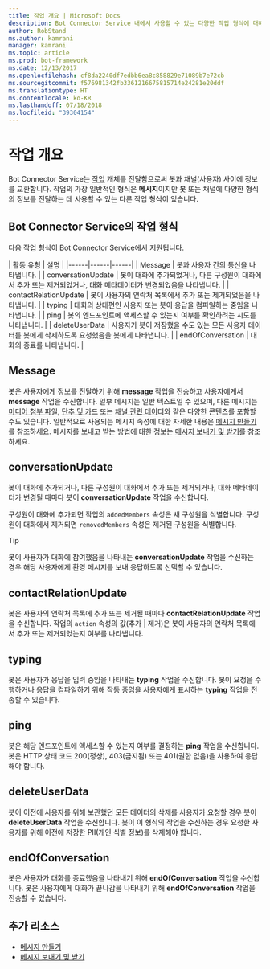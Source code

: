 ```yaml
---
title: 작업 개요 | Microsoft Docs
description: Bot Connector Service 내에서 사용할 수 있는 다양한 작업 형식에 대해 알아봅니다.
author: RobStand
ms.author: kamrani
manager: kamrani
ms.topic: article
ms.prod: bot-framework
ms.date: 12/13/2017
ms.openlocfilehash: cf8da2240df7edbb6ea8c858829e71089b7e72cb
ms.sourcegitcommit: f576981342fb3361216675815714e24281e20ddf
ms.translationtype: HT
ms.contentlocale: ko-KR
ms.lasthandoff: 07/18/2018
ms.locfileid: "39304154"
---
```

# <a name="activities-overview"></a>작업 개요

Bot Connector Service는 [작업][Activity] 개체를 전달함으로써 봇과 채널(사용자) 사이에 정보를 교환합니다. 작업의 가장 일반적인 형식은 **메시지**이지만 봇 또는 채널에 다양한 형식의 정보를 전달하는 데 사용할 수 있는 다른 작업 형식이 있습니다. 

## <a name="activity-types-in-the-bot-connector-service"></a>Bot Connector Service의 작업 형식

다음 작업 형식이 Bot Connector Service에서 지원됩니다.

| 활동 유형 | 설명 |
|------|------|------|
| Message | 봇과 사용자 간의 통신을 나타냅니다. |
| conversationUpdate | 봇이 대화에 추가되었거나, 다른 구성원이 대화에서 추가 또는 제거되었거나, 대화 메타데이터가 변경되었음을 나타냅니다. |
| contactRelationUpdate | 봇이 사용자의 연락처 목록에서 추가 또는 제거되었음을 나타냅니다. |
| typing | 대화의 상대편인 사용자 또는 봇이 응답을 컴파일하는 중임을 나타냅니다. | 
| ping | 봇의 엔드포인트에 액세스할 수 있는지 여부를 확인하려는 시도를 나타냅니다. | 
| deleteUserData | 사용자가 봇이 저장했을 수도 있는 모든 사용자 데이터를 봇에게 삭제하도록 요청했음을 봇에게 나타냅니다. |
| endOfConversation | 대화의 종료를 나타냅니다. |

## <a name="message"></a>Message

봇은 사용자에게 정보를 전달하기 위해 **message** 작업을 전송하고 사용자에게서 **message** 작업을 수신합니다. 일부 메시지는 일반 텍스트일 수 있으며, 다른 메시지는 [미디어 첨부 파일](bot-framework-rest-connector-add-media-attachments.md), [단추 및 카드](bot-framework-rest-connector-add-rich-cards.md) 또는 [채널 관련 데이터](bot-framework-rest-connector-channeldata.md)와 같은 다양한 콘텐츠를 포함할 수도 있습니다. 일반적으로 사용되는 메시지 속성에 대한 자세한 내용은 [메시지 만들기](bot-framework-rest-connector-create-messages.md)를 참조하세요. 메시지를 보내고 받는 방법에 대한 정보는 [메시지 보내기 및 받기](bot-framework-rest-connector-send-and-receive-messages.md)를 참조하세요. 

## <a name="conversationupdate"></a>conversationUpdate

봇이 대화에 추가되거나, 다른 구성원이 대화에서 추가 또는 제거되거나, 대화 메타데이터가 변경될 때마다 봇이 **conversationUpdate** 작업을 수신합니다. 

구성원이 대화에 추가되면 작업의 `addedMembers` 속성은 새 구성원을 식별합니다. 구성원이 대화에서 제거되면 `removedMembers` 속성은 제거된 구성원을 식별합니다. 

> [!TIP]
> 봇이 사용자가 대화에 참여했음을 나타내는 **conversationUpdate** 작업을 수신하는 경우 해당 사용자에게 환영 메시지를 보내 응답하도록 선택할 수 있습니다. 

## <a name="contactrelationupdate"></a>contactRelationUpdate

봇은 사용자의 연락처 목록에 추가 또는 제거될 때마다 **contactRelationUpdate** 작업을 수신합니다. 작업의 `action` 속성의 값(추가 | 제거)은 봇이 사용자의 연락처 목록에서 추가 또는 제거되었는지 여부를 나타냅니다.

## <a name="typing"></a>typing

봇은 사용자가 응답을 입력 중임을 나타내는 **typing** 작업을 수신합니다. 봇이 요청을 수행하거나 응답을 컴파일하기 위해 작동 중임을 사용자에게 표시하는 **typing** 작업을 전송할 수 있습니다. 

## <a name="ping"></a>ping

봇은 해당 엔드포인트에 액세스할 수 있는지 여부를 결정하는 **ping** 작업을 수신합니다. 봇은 HTTP 상태 코드 200(정상), 403(금지됨) 또는 401(권한 없음)을 사용하여 응답해야 합니다.

## <a name="deleteuserdata"></a>deleteUserData

봇이 이전에 사용자를 위해 보관했던 모든 데이터의 삭제를 사용자가 요청할 경우 봇이 **deleteUserData** 작업을 수신합니다. 봇이 이 형식의 작업을 수신하는 경우 요청한 사용자를 위해 이전에 저장한 PII(개인 식별 정보)를 삭제해야 합니다.

## <a name="endofconversation"></a>endOfConversation 

봇은 사용자가 대화를 종료했음을 나타내기 위해 **endOfConversation** 작업을 수신합니다. 봇은 사용자에게 대화가 끝나감을 나타내기 위해 **endOfConversation** 작업을 전송할 수 있습니다. 

## <a name="additional-resources"></a>추가 리소스

- [메시지 만들기](bot-framework-rest-connector-create-messages.md)
- [메시지 보내기 및 받기](bot-framework-rest-connector-send-and-receive-messages.md)

[Activity]: bot-framework-rest-connector-api-reference.md#activity-object